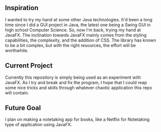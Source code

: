<h2>Inspiration</h2>
<p>I wanted to try my hand at some other Java technologies. It'd been a long time since I did a GUI project in Java, the latest one being a Swing GUI in high school Computer Science.
So, now I'm back, trying my hand at JavaFX. The inclination towards JavaFX mainly comes from the styling capabilities, the complexity, and the addition of CSS. 
The library has known to be a bit complex, but with the right resources, the effort will be worthwhile.</p>

<h2>Current Project</h2>
<p>Currently this repository is simply being used as an experiment with JavaFX. As I try and break and fix the program, I hope that I could reap some nice tricks and skills through
whatever chaotic application this repo will contain.</p>

<h2>Future Goal</h2>
<p>I plan on making a notetaking app for books, like a Netflix for Notetaking type of application using JavaFX.</p>
